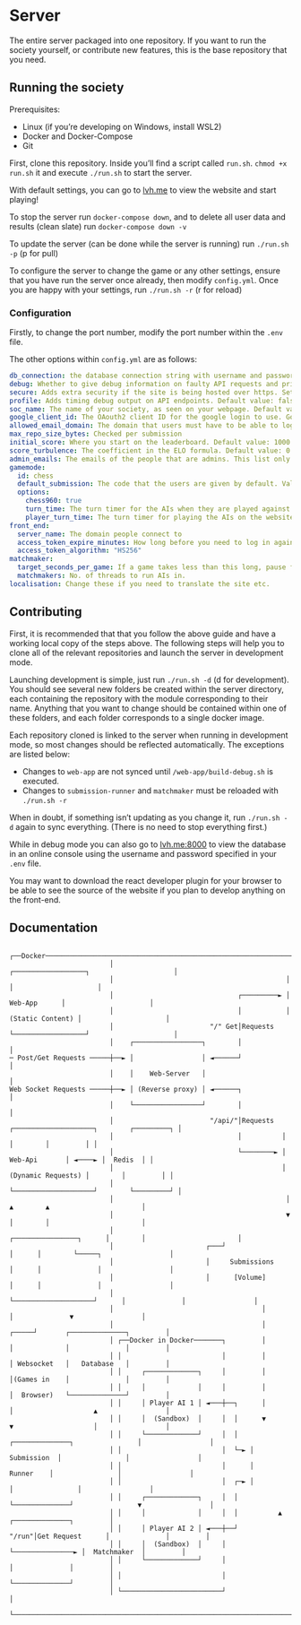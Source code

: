 # Server

The entire server packaged into one repository. If you want to run the society yourself, or contribute new features, this is the base repository that you need.

## Running the society

Prerequisites:

- Linux (if you’re developing on Windows, install WSL2)
- Docker and Docker-Compose
- Git

First, clone this repository. Inside you’ll find a script called `run.sh`. `chmod +x run.sh` it and execute `./run.sh` to start the server.

With default settings, you can go to [lvh.me](http://lvh.me) to view the website and start playing!

To stop the server run `docker-compose down`, and to delete all user data and results (clean slate) run `docker-compose down -v`

To update the server (can be done while the server is running) run `./run.sh -p` (p for pull)

To configure the server to change the game or any other settings, ensure that you have run the server once already, then modify `config.yml`. Once you are happy with your settings, run `./run.sh -r` (r for reload)

### Configuration

Firstly, to change the port number, modify the port number within the `.env` file.

The other options within `config.yml` are as follows:

```yaml
db_connection: the database connection string with username and password. For security reasons you should change the username and password in both this and in the .env file. Default value: "postgresql://aisoc:aisoc@database"
debug: Whether to give debug information on faulty API requests and print debug information in all of the consoles. Default value: false
secure: Adds extra security if the site is being hosted over https. Set to true if you have an ssl certificate. Default value: false
profile: Adds timing debug output on API endpoints. Default value: false
soc_name: The name of your society, as seen on your webpage. Default value: "AIWarSoc"
google_client_id: The OAouth2 client ID for the google login to use. Go to https://console.cloud.google.com/apis/credentials to create one for your app. The default value only works for lvh.me
allowed_email_domain: The domain that users must have to be able to log in. If you are a Uni society, you should set this to your uni domain, or set to ~ to allow any domain. 
max_repo_size_bytes: Checked per submission
initial_score: Where you start on the leaderboard. Default value: 1000
score_turbulence: The coefficient in the ELO formula. Default value: 0.5
admin_emails: The emails of the people that are admins. This list only takes effect when a user logs in for the first time, so you can't promote or demote people without deleting their account too. Default value: []
gamemode:
  id: chess
  default_submission: The code that the users are given by default. Valid options can be found in web-api/default_submissions
  options:
    chess960: true
    turn_time: The turn timer for the AIs when they are played against each other
    player_turn_time: The turn timer for playing the AIs on the website, because people need more time than AIs apparently. 
front_end:
  server_name: The domain people connect to
  access_token_expire_minutes: How long before you need to log in again
  access_token_algorithm: "HS256"
matchmaker:
  target_seconds_per_game: If a game takes less than this long, pause for a bit. Makes the rate of games more regular.
  matchmakers: No. of threads to run AIs in. 
localisation: Change these if you need to translate the site etc.

```



## Contributing

First, it is recommended that that you follow the above guide and have a working local copy of the steps above. The following steps will help you to clone all of the relevant repositories and launch the server in development mode. 

Launching development is simple, just run `./run.sh -d` (d for development). You should see several new folders be created within the server directory, each containing the repository with the module corresponding to their name. Anything that you want to change should be contained within one of these folders, and each folder corresponds to a single docker image.

Each repository cloned is linked to the server when running in development mode, so most changes should be reflected automatically. The exceptions are listed below:

- Changes to `web-app` are not synced until `/web-app/build-debug.sh` is executed. 
- Changes to `submission-runner` and `matchmaker` must be reloaded with `./run.sh -r`

When in doubt, if something isn’t updating as you change it, run `./run.sh -d` again to sync everything. (There is no need to stop everything first.)

While in debug mode you can also go to [lvh.me:8000](http://lvh.me:8000/) to view the database in an online console using the username and password specified in your `.env` file.

You may want to download the react developer plugin for your browser to be able to see the source of the website if you plan to develop anything on the front-end.

## Documentation

```
                         ┌──Docker────────────────────────────────────────────────────────────────────────────┐
                         │                                           ┌──────────────────┐                     │
                         │                                           │                  │                     │
                         │                               ┌─────────► │     Web-App      │                     │
                         │                               │           │ (Static Content) │                     │
                         │                        "/" Get│Requests   └──────────────────┘                     │
                         │    ┌─────────────────┐        │                                                    │
─ Post/Get Requests ─────┼──► │                 │ ◄──────┘                                                    │
                         │    │    Web-Server   │                                                             │
Web Socket Requests ─────┼──► │ (Reverse proxy) │ ◄──────┐                                                    │
                         │    └─────────────────┘        │                                                    │
                         │                        "/api/"│Requests  ┌────────────────────┐        ┌─────────┐ │
                         │                               │          │                    │        │         │ │
                         │                               └────────► │      Web-Api       │ ◄────► │  Redis  │ │
                         │                                          │ (Dynamic Requests) │        │         │ │
                         │                                          └────────────────────┘        └─────────┘ │
                         │                                           │       ▲        ▲                       │
                         │                                           ▼       │        │                       │
                         │                           ┌────────────────┐      │        │                       │
                         │                       ┌───┘                │      │        └─────┐                 │
                         │                       │     Submissions    │      │              │                 │
                         │                       │      [Volume]      │      │              │                 │
                         │                       └────────────────────┘      │              │                 │
                         │                                     │             │              ▼                 │
                         │                                     │       ┌─────┘       ┌──────────────┐         │
                         │ ┌──Docker in Docker───────┐         │       │             │              │         │
                         │ │                         │         │       │ Websocket   │   Database   │         │
                         │ │     ┌─────────────┐     │         │       │(Games in    │              │         │
                         │ │     │             │     │         │       │  Browser)   └──────────────┘         │
                         │ │     │ Player AI 1 │ ◄───┼──┐      │       │                    ▲                 │
                         │ │     │  (Sandbox)  │     │  │      ▼       ▼                    │                 │
                         │ │     └─────────────┘     │  │   ┌──────────────┐                │                 │
                         │ │                         │  └─► │  Submission  │                │                 │
                         │ │                         │      │    Runner    │                │                 │
                         │ │                         │  ┌─► │              │                │                 │
                         │ │     ┌─────────────┐     │  │   └──────────────┘                ▼                 │
                         │ │     │             │     │  │          ▲                 ┌──────────────┐         │
                         │ │     │ Player AI 2 │ ◄───┼──┘    "/run"│Get Request      │              │         │
                         │ │     │  (Sandbox)  │     │             └───────────────► │  Matchmaker  │         │
                         │ │     └─────────────┘     │                               │              │         │
                         │ │                         │                               └──────────────┘         │
                         │ └─────────────────────────┘                                                        │
                         └────────────────────────────────────────────────────────────────────────────────────┘
```

